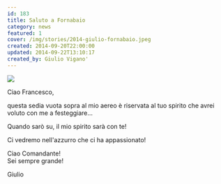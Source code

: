 ```yaml
---
id: 183
title: Saluto a Fornabaio
category: news
featured: 1
cover: /img/stories/2014-giulio-fornabaio.jpeg
created: 2014-09-20T22:00:00
updated: 2014-09-22T13:10:17
created_by: Giulio Vigano'
---
```


<a href="images/stories/2014-giulio-fornabaio.jpeg" target="_blank">
    <img class="float-start mr-3 w-[300px]" src="/img/stories/2014-giulio-fornabaio.jpeg"/>
</a>

Ciao Francesco,

questa sedia vuota sopra al mio aereo è riservata al tuo spirito che avrei voluto con me a festeggiare...

Quando sarò su, il mio spirito sarà con te!

Ci vedremo nell'azzurro che ci ha appassionato!

Ciao Comandante!<br />
Sei sempre grande!

Giulio
